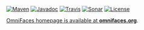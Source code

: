 [![Maven](https://maven-badges.herokuapp.com/maven-central/org.omnifaces/omnifaces/badge.svg)](https://maven-badges.herokuapp.com/maven-central/org.omnifaces/omnifaces)
[![Javadoc](http://javadoc.io/badge/org.omnifaces/omnifaces.svg)](http://javadoc.io/doc/org.omnifaces/omnifaces) 
[![Travis](https://travis-ci.org/omnifaces/omnifaces.svg?branch=3.x)](https://travis-ci.org/omnifaces/omnifaces)
[![Sonar](https://sonarqube.com/api/badges/gate?key=org.omnifaces:omnifaces)](https://sonarcloud.io/dashboard?id=org.omnifaces%3Aomnifaces)
[![License](http://img.shields.io/:license-apache-blue.svg)](http://www.apache.org/licenses/LICENSE-2.0.html)

[OmniFaces homepage is available at **omnifaces.org**](http://omnifaces.org).
